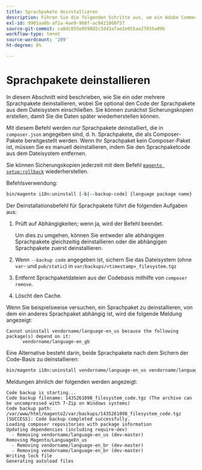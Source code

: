 ```yaml
---
title: Sprachpakete deinstallieren
description: Führen Sie die folgenden Schritte aus, um ein Adobe Commerce-Sprachpaket zu deinstallieren.
exl-id: 9901aa0b-af1a-4ae9-968f-ac8421060f57
source-git-commit: ca8dc855e0598d2c3d43afae2e055aa27035a09b
workflow-type: tm+mt
source-wordcount: '209'
ht-degree: 0%

---
```


# Sprachpakete deinstallieren

In diesem Abschnitt wird beschrieben, wie Sie ein oder mehrere Sprachpakete deinstallieren, wobei Sie optional den Code der Sprachpakete aus dem Dateisystem einschließen. Sie können zunächst Sicherungskopien erstellen, damit Sie die Daten später wiederherstellen können.

Mit diesem Befehl werden *nur* Sprachpakete deinstalliert, die in `composer.json` angegeben sind, d. h. Sprachpakete, die als Composer-Pakete bereitgestellt werden. Wenn Ihr Sprachpaket kein Composer-Paket ist, müssen Sie es manuell deinstallieren, indem Sie den Sprachpaketcode aus dem Dateisystem entfernen.

Sie können Sicherungskopien jederzeit mit dem Befehl [`magento setup:rollback`](uninstall-modules.md#roll-back-the-file-system-database-or-media-files) wiederherstellen.

Befehlsverwendung:

```bash
bin/magento i18n:uninstall [-b|--backup-code] {language package name} ... {language package name}
```

Der Deinstallationsbefehl für Sprachpakete führt die folgenden Aufgaben aus:

1. Prüft auf Abhängigkeiten; wenn ja, wird der Befehl beendet.

   Um dies zu umgehen, können Sie entweder alle abhängigen Sprachpakete gleichzeitig deinstallieren oder die abhängigen Sprachpakete zuerst deinstallieren.

1. Wenn `--backup code` angegeben ist, sichern Sie das Dateisystem (ohne `var`- und `pub/static`) in `var/backups/<timestamp>_filesystem.tgz`
1. Entfernt Sprachpaketdateien aus der Codebasis mithilfe von `composer remove`.
1. Löscht den Cache.

Wenn Sie beispielsweise versuchen, ein Sprachpaket zu deinstallieren, von dem ein anderes Sprachpaket abhängig ist, wird die folgende Meldung angezeigt:

```
Cannot uninstall vendorname/language-en_us because the following package(s) depend on it:
      vendorname/language-en_gb
```

Eine Alternative besteht darin, beide Sprachpakete nach dem Sichern der Code-Basis zu deinstallieren:

```bash
bin/magento i18n:uninstall vendorname/language-en_us vendorname/language-en_gb --backup-code
```

Meldungen ähnlich der folgenden werden angezeigt:

```
Code backup is starting...
Code backup filename: 1435261098_filesystem_code.tgz (The archive can be uncompressed with 7-Zip on Windows systems)
Code backup path: /var/www/html/magento2/var/backups/1435261098_filesystem_code.tgz
[SUCCESS]: Code backup completed successfully.
Loading composer repositories with package information
Updating dependencies (including require-dev)
  - Removing vendorname/language-en_us (dev-master)
Removing Magento/LanguageEn_us
  - Removing vendorname/language-en_br (dev-master)
  - Removing vendorname/language-en_br (dev-master)
Writing lock file
Generating autoload files
```
